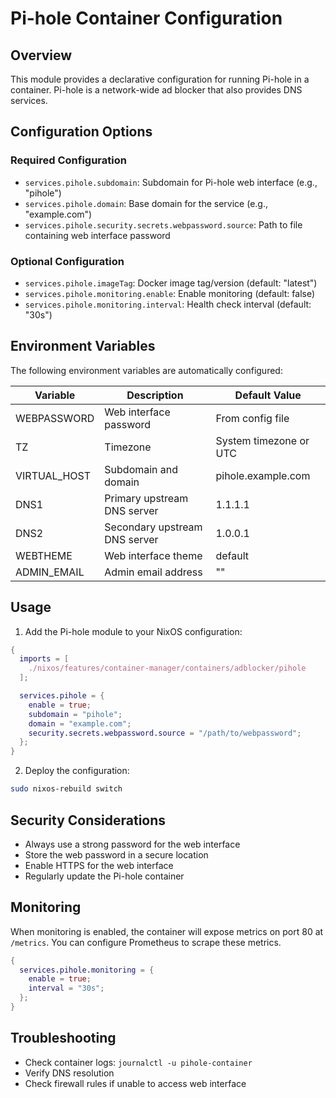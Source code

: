 # Pi-hole Container Configuration

## Overview
This module provides a declarative configuration for running Pi-hole in a container. Pi-hole is a network-wide ad blocker that also provides DNS services.

## Configuration Options

### Required Configuration
- `services.pihole.subdomain`: Subdomain for Pi-hole web interface (e.g., "pihole")
- `services.pihole.domain`: Base domain for the service (e.g., "example.com")
- `services.pihole.security.secrets.webpassword.source`: Path to file containing web interface password

### Optional Configuration
- `services.pihole.imageTag`: Docker image tag/version (default: "latest")
- `services.pihole.monitoring.enable`: Enable monitoring (default: false)
- `services.pihole.monitoring.interval`: Health check interval (default: "30s")

## Environment Variables

The following environment variables are automatically configured:

| Variable       | Description                              | Default Value          |
|----------------|------------------------------------------|------------------------|
| WEBPASSWORD    | Web interface password                   | From config file       |
| TZ             | Timezone                                 | System timezone or UTC |
| VIRTUAL_HOST   | Subdomain and domain                     | pihole.example.com     |
| DNS1           | Primary upstream DNS server              | 1.1.1.1                |
| DNS2           | Secondary upstream DNS server            | 1.0.0.1                |
| WEBTHEME       | Web interface theme                      | default                |
| ADMIN_EMAIL    | Admin email address                      | ""                     |

## Usage

1. Add the Pi-hole module to your NixOS configuration:

```nix
{
  imports = [
    ./nixos/features/container-manager/containers/adblocker/pihole
  ];

  services.pihole = {
    enable = true;
    subdomain = "pihole";
    domain = "example.com";
    security.secrets.webpassword.source = "/path/to/webpassword";
  };
}
```

2. Deploy the configuration:

```bash
sudo nixos-rebuild switch
```

## Security Considerations

- Always use a strong password for the web interface
- Store the web password in a secure location
- Enable HTTPS for the web interface
- Regularly update the Pi-hole container

## Monitoring

When monitoring is enabled, the container will expose metrics on port 80 at `/metrics`. You can configure Prometheus to scrape these metrics.

```nix
{
  services.pihole.monitoring = {
    enable = true;
    interval = "30s";
  };
}
```

## Troubleshooting

- Check container logs: `journalctl -u pihole-container`
- Verify DNS resolution
- Check firewall rules if unable to access web interface
